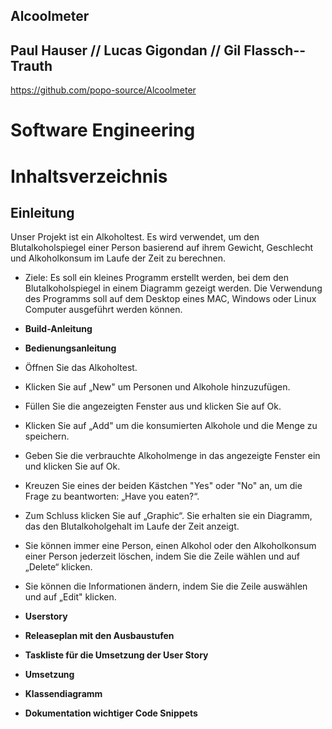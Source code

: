 ## Alcoolmeter

## Paul Hauser // Lucas Gigondan // Gil Flassch--Trauth
https://github.com/popo-source/Alcoolmeter

# __Software Engineering__
# __Inhaltsverzeichnis__

## __Einleitung__
Unser Projekt ist ein Alkoholtest. Es wird verwendet, um den Blutalkoholspiegel einer Person basierend auf ihrem Gewicht, Geschlecht und Alkoholkonsum im Laufe der Zeit zu berechnen.
* Ziele:
Es soll ein kleines Programm erstellt werden, bei dem den Blutalkoholspiegel in einem Diagramm gezeigt werden. Die Verwendung des Programms soll auf dem Desktop eines MAC, Windows oder Linux Computer ausgeführt werden können.

* __Build-Anleitung__
* __Bedienungsanleitung__
* Öffnen Sie das Alkoholtest.
* Klicken Sie auf „New" um Personen und Alkohole hinzuzufügen.
* Füllen Sie die angezeigten Fenster aus und klicken Sie auf Ok. 
* Klicken Sie auf „Add" um die konsumierten Alkohole und die Menge zu speichern.
* Geben Sie die verbrauchte Alkoholmenge in das angezeigte Fenster ein und klicken Sie auf Ok.
* Kreuzen Sie eines der beiden Kästchen "Yes" oder "No" an, um die Frage zu beantworten: „Have you eaten?“.
* Zum Schluss klicken Sie auf „Graphic“. Sie erhalten sie ein Diagramm, das den Blutalkoholgehalt im Laufe der Zeit anzeigt.
* Sie können immer eine Person, einen Alkohol oder den Alkoholkonsum einer Person jederzeit löschen, indem Sie die Zeile wählen und auf „Delete“ klicken.
* Sie können die Informationen ändern, indem Sie die Zeile auswählen und auf „Edit" klicken.

* __Userstory__
* __Releaseplan mit den Ausbaustufen__
* __Taskliste für die Umsetzung der User Story__
* __Umsetzung__
* __Klassendiagramm__
* __Dokumentation wichtiger Code Snippets__


